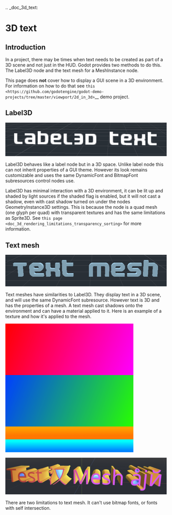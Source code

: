 .. _doc_3d_text:

3D text
=======

Introduction
------------

In a project, there may be times when text needs to be created as
part of a 3D scene and not just in the HUD. Godot provides two
methods to do this. The Label3D node and the text mesh for a
MeshInstance node.

This page does **not** cover how to display a GUI scene in a 3D
environment. For information on how to do that see `this <https://github.com/godotengine/godot-demo-projects/tree/master/viewport/2d_in_3d>`__
demo project.

Label3D
-------

![](img/label_3d.png)

Label3D behaves like a label node but in a 3D space. Unlike label
node this can not inherit properties of a GUI theme. However its
look remains customizable and uses the same DynamicFont and BitmapFont
subresources control nodes use.

Label3D has minimal interaction with a 3D environment, it can be lit
up and shaded by light sources if the shaded flag is enabled, but it
will not cast a shadow, even with cast shadow turned on under the nodes
GeometryInstance3D settings. This is because the node is a quad mesh
(one glyph per quad) with transparent textures and has the same limitations
as Sprite3D. See `this page <doc_3d_rendering_limitations_transparency_sorting>`
for more information.

Text mesh
---------

![](img/text_mesh.png)

Text meshes have similarities to Label3D. They display text in a 3D
scene, and will use the same DynamicFont subresource. However text is 3D and
has the properties of a mesh. A text mesh cast shadows onto the environment
and can have a material applied to it. Here is an example of a texture and
how it's applied to the mesh.

![](img/text_mesh_texture.png)

![](img/text_mesh_textured.png)

There are two limitations to text mesh. It can't use bitmap fonts, or fonts
with self intersection.
